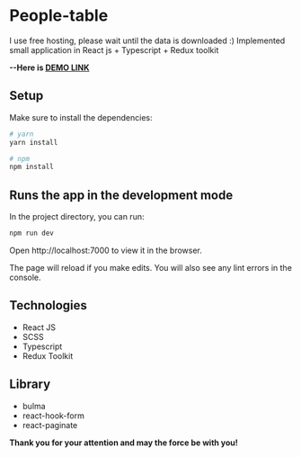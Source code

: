 # People-table
I use free hosting, please wait until the data is downloaded :)
Implemented small application in React js + Typescript + Redux toolkit

**--Here is [DEMO LINK](https://Anton-Liada.github.io/People-table/)**

## Setup

Make sure to install the dependencies:

```bash
# yarn
yarn install

# npm
npm install
```

## Runs the app in the development mode

In the project directory, you can run:

```bash
npm run dev
```

Open http://localhost:7000 to view it in the browser.

The page will reload if you make edits.
You will also see any lint errors in the console.

## Technologies
- React JS
- SCSS
- Typescript
- Redux Toolkit

## Library
- bulma
- react-hook-form
- react-paginate

**Thank you for your attention and may the force be with you!**

